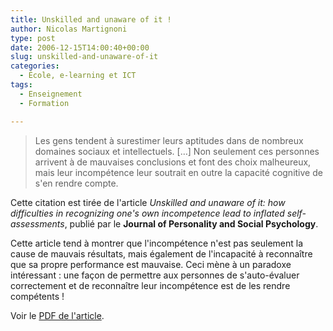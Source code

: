 ```yaml
---
title: Unskilled and unaware of it !
author: Nicolas Martignoni
type: post
date: 2006-12-15T14:00:40+00:00
slug: unskilled-and-unaware-of-it
categories:
  - École, e-learning et ICT
tags:
  - Enseignement
  - Formation

---
```

> Les gens tendent à surestimer leurs aptitudes dans de nombreux domaines sociaux et intellectuels. [&#8230;] Non seulement ces personnes arrivent à de mauvaises conclusions et font des choix malheureux, mais leur incompétence leur soutrait en outre la capacité cognitive de s'en rendre compte.

Cette citation est tirée de l'article _Unskilled and unaware of it: how difficulties in recognizing one's own incompetence lead to inflated self-assessments_, publié par le **Journal of Personality and Social Psychology**.

Cette article tend à montrer que l'incompétence n'est pas seulement la cause de mauvais résultats, mais également de l'incapacité à reconnaître que sa propre performance est mauvaise. Ceci mène à un paradoxe intéressant : une façon de permettre aux personnes de s'auto-évaluer correctement et de reconnaître leur incompétence est de les rendre compétents !

Voir le [PDF de l'article][1].

 [1]: https://www.avaresearch.com/files/UnskilledAndUnawareOfIt.pdf